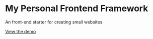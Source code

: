 # My Personal Frontend Framework
An front-end starter for creating small websites

[View the demo](https://aitomoi.github.io/personalframework/)
